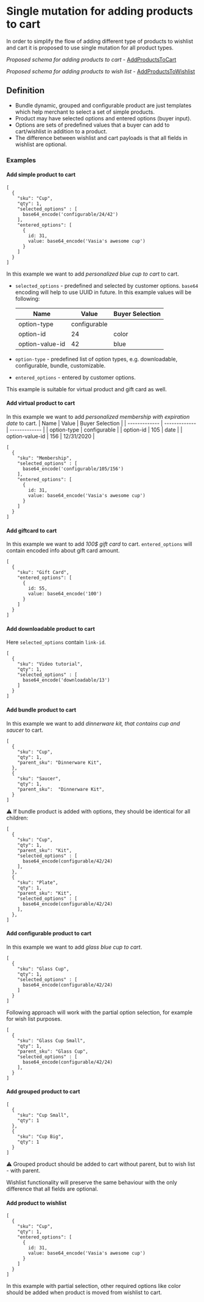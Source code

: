 # Single mutation for adding products to cart
In order to simplify the flow of adding different type of products to wishlist and cart it is proposed to use single mutation for all product types.

*Proposed schema for adding products to cart* - [AddProductsToCart](AddProductsToCart.graphqls)

*Proposed schema for adding products to wish list* - [AddProductsToWishlist](AddProductsToWishlist.graphqls)

## Definition

- Bundle dynamic, grouped and configurable product are just templates which help merchant to select a set of simple products.
- Product may have selected options and entered options (buyer input).
- Options are sets of predefined values that a buyer can add to cart/wishlist in addition to a product.
- The difference between wishlist and cart payloads is that all fields in wishlist are optional.

### Examples

#### Add simple product to cart
```
[
  {
    "sku": "Cup",
    "qty": 1,
    "selected_options" : [
      base64_encode('configurable/24/42')
    ],
    "entered_options": [
      {
        id: 31,
        value: base64_encode('Vasia's awesome cup')
      }
    ]
  }
]
```

In this example we want to add _personalized blue cup to cart_ to cart.

 - `selected_options` - predefined and selected by customer options. `base64` encoding will help to use UUID in future. In this example values will be following:

    | Name  | Value | Buyer Selection |
    | ------------- | ------------- | ------------- |
    | option-type  | configurable   |
    | option-id  | 24 | color |
    | option-value-id  | 42  | blue |
- `option-type` - predefined list of option types, e.g. downloadable, configurable, bundle, customizable.
- `entered_options` - entered by customer options.

This example is suitable for virtual product and gift card as well.

#### Add virtual product to cart
In this example we want to add _personalized membership with expiration date_ to cart.
    | Name  | Value | Buyer Selection |
    | ------------- | ------------- | ------------- |
    | option-type  | configurable   |
    | option-id  | 105 | date |
    | option-value-id  | 156  | 12/31/2020 |
```
[
  {
    "sku": "Membership",
    "selected_options" : [
      base64_encode('configurable/105/156')
    ],
    "entered_options": [
      {
        id: 31,
        value: base64_encode('Vasia's awesome cup')
      }
    ]
  }
]
```

#### Add giftcard to cart
In this example we want to add _100$ gift card_ to cart.
`entered_options` will contain encoded info about gift card amount.
```
[
  {
    "sku": "Gift Card",
    "entered_options": [
      {
        id: 55,
        value: base64_encode('100')
      }
    ]
  }
]
```


#### Add downloadable product to cart
Here `selected_options` contain `link-id`.
```
[
  {
    "sku": "Video tutorial",
    "qty": 1,
    "selected_options" : [
      base64_encode('downloadable/13')
    ]
  }
]
```

#### Add bundle product to cart
In this example we want to add _dinnerware kit, that contains cup and saucer_ to cart.
```
[
  {
    "sku": "Cup",
    "qty": 1,
    "parent_sku": "Dinnerware Kit",
  },
  {
    "sku": "Saucer",
    "qty": 1,
    "parent_sku":  "Dinnerware Kit",
  }
]
```

:warning: If bundle product is added with options, they should be identical for all children:
```
[
  {
    "sku": "Cup",
    "qty": 1,
    "parent_sku": "Kit",
    "selected_options" : [
      base64_encode(configurable/42/24)
    ],
  },
  {
    "sku": "Plate",
    "qty": 1,
    "parent_sku": "Kit",
    "selected_options" : [
      base64_encode(configurable/42/24)
    ],
  },
]
```

#### Add configurable product to cart
In this example we want to add _glass blue cup to cart_.
```
[
  {
    "sku": "Glass Cup",
    "qty": 1,
    "selected_options" : [
      base64_encode(configurable/42/24)
    ]
  }
]
```

Following approach will work with the partial option selection, for example for wish list purposes.
```
[
  {
    "sku": "Glass Cup Small",
    "qty": 1,
    "parent_sku": "Glass Cup",
    "selected_options" : [
      base64_encode(configurable/42/24)
    ],
  }
]
```

#### Add grouped product to cart
```
[
  {
    "sku": "Cup Small",
    "qty": 1
  },
  {
    "sku": "Cup Big",
    "qty": 1
  }
]
```
:warning: Grouped product should be added to cart without parent, but to wish list - with parent.

Wishlist functionality will preserve the same behaviour with the only difference that all fields are optional.

#### Add product to wishlist
```
[
  {
    "sku": "Cup",
    "qty": 1,
    "entered_options": [
      {
        id: 31,
        value: base64_encode('Vasia's awesome cup')
      }
    ]
  }
]
```
In this example with partial selection, other required options like color should be added when product is moved from wishlist to cart.
